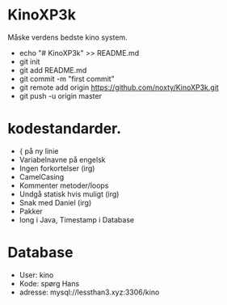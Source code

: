 # KinoXP3k

Måske verdens bedste kino system.


- echo "# KinoXP3k" >> README.md
- git init
- git add README.md
- git commit -m "first commit"
- git remote add origin https://github.com/noxty/KinoXP3k.git
- git push -u origin master


# kodestandarder.

- { på ny linie
- Variabelnavne på engelsk
- Ingen forkortelser (irg)
- CamelCasing
- Kommenter metoder/loops
- Undgå statisk hvis muligt (irg)
- Snak med Daniel (irg)
- Pakker
- long i Java, Timestamp i Database

# Database

- User: kino
- Kode: spørg Hans
- adresse: mysql://lessthan3.xyz:3306/kino
